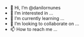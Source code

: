 - 👋 Hi, I’m @danilornunes
- 👀 I’m interested in ...
- 🌱 I’m currently learning ...
- 💞️ I’m looking to collaborate on ...
- 📫 How to reach me ...

<!---
danilornunes/danilornunes is a ✨ special ✨ repository because its `README.md` (this file) appears on your GitHub profile.
You can click the Preview link to take a look at your changes.
--->
